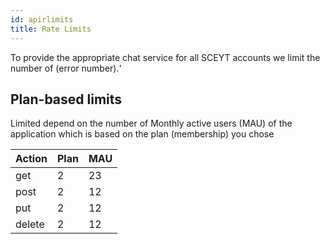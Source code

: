 ```yaml
---
id: apirlimits
title: Rate Limits
---
```



To provide the  appropriate chat service for all SCEYT accounts we limit the number of (error number).‘ 

## Plan-based limits ##

Limited depend on the number of Monthly active users (MAU) of the application which is based on the plan (membership) you chose 

|Action|Plan  | MAU|
--- | --- | ---
|get|2|23|
|post|2|12|
|put|2|12|
|delete|2|12|

